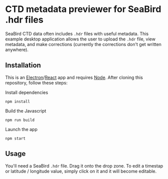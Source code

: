 # CTD metadata previewer for SeaBird .hdr files

SeaBird CTD data often includes `.hdr` files with useful metadata. This example desktop application allows the user to upload the `.hdr` file, view metadata, and make corrections (currently the corrections don't get written anywhere).

## Installation

This is an [Electron](https://www.electronjs.org/)/[React](https://react.dev/) app and requires [Node](https://nodejs.org/en). After cloning this repository, follow these steps:

Install dependencies

```
npm install
```

Build the Javascript

```
npm run build
```

Launch the app

```
npm start
```

## Usage

You'll need a SeaBird `.hdr` file. Drag it onto the drop zone. To edit a timestap or latitude / longitude value, simply click on it and it will become editable.